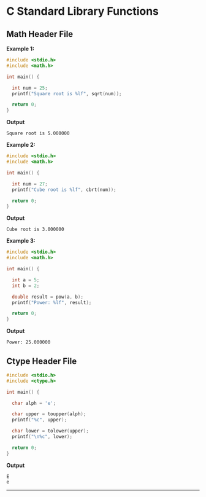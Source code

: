 # C Standard Library Functions

## Math Header File
**Example 1:** 
```c
#include <stdio.h>
#include <math.h>

int main() {

  int num = 25;
  printf("Square root is %lf", sqrt(num));

  return 0;
}

```

**Output**
```
Square root is 5.000000
```

**Example 2:**
```c
#include <stdio.h>
#include <math.h>

int main() {

  int num = 27;
  printf("Cube root is %lf", cbrt(num));

  return 0;
}
```

**Output**
```
Cube root is 3.000000
```
**Example 3:**
```c
#include <stdio.h>
#include <math.h>

int main() {

  int a = 5;
  int b = 2;

  double result = pow(a, b);
  printf("Power: %lf", result);

  return 0;
}
```
**Output**
```
Power: 25.000000
```

## Ctype Header File
```c
#include <stdio.h>
#include <ctype.h>

int main() {

  char alph = 'e';

  char upper = toupper(alph);
  printf("%c", upper);

  char lower = tolower(upper);
  printf("\n%c", lower);

  return 0;
}

```

**Output**
```
E
e
```
---
